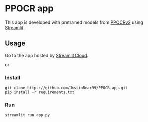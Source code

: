 # PPOCR app
This app is developed with pretrained models from [PPOCRv2](https://github.com/PaddlePaddle/PaddleOCR) using [Streamlit](https://streamlit.io/).

## Usage

Go to the app hosted by [Streamlit Cloud](https://share.streamlit.io/justinbear99/ppocr-app/app.py).

or

### Install

```
git clone https://github.com/JustinBear99/PPOCR-app.git
pip install -r requirements.txt
```

### Run

```
streamlit run app.py
```
